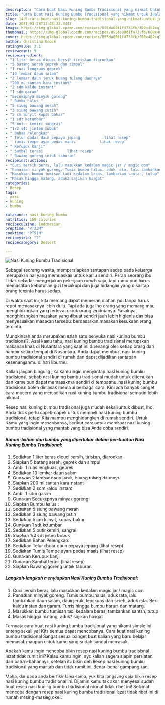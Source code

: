 ```yaml
---
description: "Cara buat Nasi Kuning Bumbu Tradisional yang nikmat Untuk Jualan"
title: "Cara buat Nasi Kuning Bumbu Tradisional yang nikmat Untuk Jualan"
slug: 1419-cara-buat-nasi-kuning-bumbu-tradisional-yang-nikmat-untuk-jualan
date: 2021-03-28T13:48:33.444Z
image: https://img-global.cpcdn.com/recipes/055da80d1f4738fb/680x482cq70/nasi-kuning-bumbu-tradisional-foto-resep-utama.jpg
thumbnail: https://img-global.cpcdn.com/recipes/055da80d1f4738fb/680x482cq70/nasi-kuning-bumbu-tradisional-foto-resep-utama.jpg
cover: https://img-global.cpcdn.com/recipes/055da80d1f4738fb/680x482cq70/nasi-kuning-bumbu-tradisional-foto-resep-utama.jpg
author: Christina Brock
ratingvalue: 3.1
reviewcount: 9
recipeingredient:
- "1 liter beras dicuci bersih tiriskan diaronkan"
- "5 batang sereh geprek dan simpul"
- "1 ruas lengkuas geprek"
- "10 lembar daun salam"
- "2 lembar daun jeruk buang tulang daunnya"
- "200 ml santan kara instant"
- "2 sdm kaldu instant"
- "1 sdm garam"
- "Secukupnya minyak goreng"
- " Bumbu halus "
- "5 siung bawang merah"
- "3 siung bawang putih"
- "5 cm kunyit kupas bakar"
- "1 sdt ketumbar"
- "5 butir kemiri sangrai"
- "1/2 sdt jinten bubuk"
- " Bahan Pelengkap"
- " Telur dadar daun pepaya jepang           lihat resep"
- " Tumis Tempe ayam pedas manis           lihat resep"
- " Kerupuk kanji"
- " Sambal terasi           lihat resep"
- " Bawang goreng untuk taburan"
recipeinstructions:
- "Cuci bersih beras, lalu masukkan kedalam magic jar / magic com"
- "Panaskan minyak goreng. Tumis bumbu halus, aduk rata, lalu tambahkan daun salam, daun jeruk, lengkuas dan sereh, aduk rata. Beri kaldu instan dan garam. Tumis hingga bumbu harum dan matang."
- "Masukkan bumbu tumisan tadi kedalam beras, tambahkan santan, tutup"
- "Masak hingga matang, aduk2 sajikan hangat"
categories:
- Resep
tags:
- nasi
- kuning
- bumbu

katakunci: nasi kuning bumbu 
nutrition: 159 calories
recipecuisine: Indonesian
preptime: "PT23M"
cooktime: "PT51M"
recipeyield: "2"
recipecategory: Dessert

---
```



![Nasi Kuning Bumbu Tradisional](https://img-global.cpcdn.com/recipes/055da80d1f4738fb/680x482cq70/nasi-kuning-bumbu-tradisional-foto-resep-utama.jpg)

Sebagai seorang wanita, mempersiapkan santapan sedap pada keluarga merupakan hal yang memuaskan untuk kamu sendiri. Peran seorang ibu Tidak sekadar mengerjakan pekerjaan rumah saja, tapi kamu pun harus memastikan kebutuhan gizi tercukupi dan juga hidangan yang disantap orang tercinta harus sedap.

Di waktu  saat ini, kita memang dapat memesan olahan jadi tanpa harus repot memasaknya lebih dulu. Tapi ada juga lho orang yang memang mau menghidangkan yang terlezat untuk orang tercintanya. Pasalnya, menghidangkan masakan yang dibuat sendiri jauh lebih higienis dan bisa menyesuaikan masakan tersebut berdasarkan masakan kesukaan orang tercinta. 



Mungkinkah anda merupakan salah satu penyuka nasi kuning bumbu tradisional?. Asal kamu tahu, nasi kuning bumbu tradisional merupakan makanan khas di Nusantara yang saat ini disenangi oleh setiap orang dari hampir setiap tempat di Nusantara. Anda dapat membuat nasi kuning bumbu tradisional sendiri di rumah dan dapat dijadikan santapan kesenanganmu di hari liburmu.

Kalian jangan bingung jika kamu ingin menyantap nasi kuning bumbu tradisional, sebab nasi kuning bumbu tradisional mudah untuk ditemukan dan kamu pun dapat memasaknya sendiri di tempatmu. nasi kuning bumbu tradisional boleh dimasak memalui berbagai cara. Kini ada banyak banget cara modern yang menjadikan nasi kuning bumbu tradisional semakin lebih nikmat.

Resep nasi kuning bumbu tradisional juga mudah sekali untuk dibuat, lho. Anda tidak perlu capek-capek untuk membeli nasi kuning bumbu tradisional, tetapi Kita mampu menghidangkan di rumah sendiri. Untuk Kamu yang ingin mencobanya, berikut cara untuk membuat nasi kuning bumbu tradisional yang mantab yang bisa Anda coba sendiri.

<!--inarticleads1-->

##### Bahan-bahan dan bumbu yang diperlukan dalam pembuatan Nasi Kuning Bumbu Tradisional:

1. Sediakan 1 liter beras dicuci bersih, tiriskan, diaronkan
1. Siapkan 5 batang sereh, geprek dan simpul
1. Ambil 1 ruas lengkuas, geprek
1. Sediakan 10 lembar daun salam
1. Gunakan 2 lembar daun jeruk, buang tulang daunnya
1. Siapkan 200 ml santan kara instant
1. Sediakan 2 sdm kaldu instant
1. Ambil 1 sdm garam
1. Gunakan Secukupnya minyak goreng
1. Siapkan  Bumbu halus :
1. Sediakan 5 siung bawang merah
1. Sediakan 3 siung bawang putih
1. Sediakan 5 cm kunyit, kupas, bakar
1. Gunakan 1 sdt ketumbar
1. Sediakan 5 butir kemiri, sangrai
1. Siapkan 1/2 sdt jinten bubuk
1. Sediakan  Bahan Pelengkap:
1. Sediakan  Telur dadar daun pepaya jepang           (lihat resep)
1. Sediakan  Tumis Tempe ayam pedas manis           (lihat resep)
1. Gunakan  Kerupuk kanji
1. Gunakan  Sambal terasi           (lihat resep)
1. Siapkan  Bawang goreng untuk taburan




<!--inarticleads2-->

##### Langkah-langkah menyiapkan Nasi Kuning Bumbu Tradisional:

1. Cuci bersih beras, lalu masukkan kedalam magic jar / magic com
1. Panaskan minyak goreng. Tumis bumbu halus, aduk rata, lalu tambahkan daun salam, daun jeruk, lengkuas dan sereh, aduk rata. Beri kaldu instan dan garam. Tumis hingga bumbu harum dan matang.
1. Masukkan bumbu tumisan tadi kedalam beras, tambahkan santan, tutup
1. Masak hingga matang, aduk2 sajikan hangat




Ternyata cara buat nasi kuning bumbu tradisional yang nikamt simple ini enteng sekali ya! Kita semua dapat mencobanya. Cara buat nasi kuning bumbu tradisional Sangat sesuai banget buat kalian yang baru belajar memasak maupun untuk kamu yang sudah pandai memasak.

Apakah kamu ingin mencoba bikin resep nasi kuning bumbu tradisional lezat tidak rumit ini? Kalau kamu ingin, ayo kalian segera siapin peralatan dan bahan-bahannya, setelah itu bikin deh Resep nasi kuning bumbu tradisional yang mantab dan tidak rumit ini. Benar-benar gampang kan. 

Maka, daripada anda berfikir lama-lama, yuk kita langsung saja bikin resep nasi kuning bumbu tradisional ini. Dijamin kamu tak akan menyesal sudah buat resep nasi kuning bumbu tradisional nikmat tidak ribet ini! Selamat mencoba dengan resep nasi kuning bumbu tradisional lezat tidak ribet ini di rumah masing-masing,oke!.

